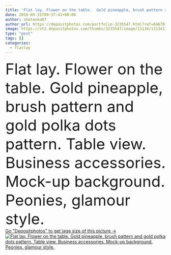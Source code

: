 ```yaml
---
title: 'Flat lay. Flower on the table.  Gold pineapple, brush pattern and gold polka dots pattern. Table view. Business accessories. Mock-up background. Peonies, glamour style.'
date: 2016-05-31T09:37:41+00:00
author: shatenka07
author_url: https://depositphotos.com/portfolio-3235547.html?ref=64678756
image: https://st2.depositphotos.com/thumbs/3235547/image/11134/111341152/api_thumb_450.jpg?forcejpeg=true
type: "post"
tags: []
categories: 
  - flatlay
---
```

<div aling="center">
            <font size="60"> Flat lay. Flower on the table.  Gold pineapple, brush pattern and gold polka dots pattern. Table view. Business accessories. Mock-up background. Peonies, glamour style.</font>   
</div>
<div>
    <a href='https://st2.depositphotos.com/thumbs/3235547/image/11134/111341152/api_thumb_450.jpg?forcejpeg=true?ref=64678756' target=_blank > Go "Depositphotos" to get lage size of this picture ->
        <img href='https://st2.depositphotos.com/thumbs/3235547/image/11134/111341152/api_thumb_450.jpg?forcejpeg=true?ref=64678756' src='https://st2.depositphotos.com/3235547/11134/i/950/depositphotos_111341152-stock-photo-flat-lay-flower-on-the.jpg?forcejpeg=true' alt='Flat lay. Flower on the table.  Gold pineapple, brush pattern and gold polka dots pattern. Table view. Business accessories. Mock-up background. Peonies, glamour style.' >
    </a>
</div>
